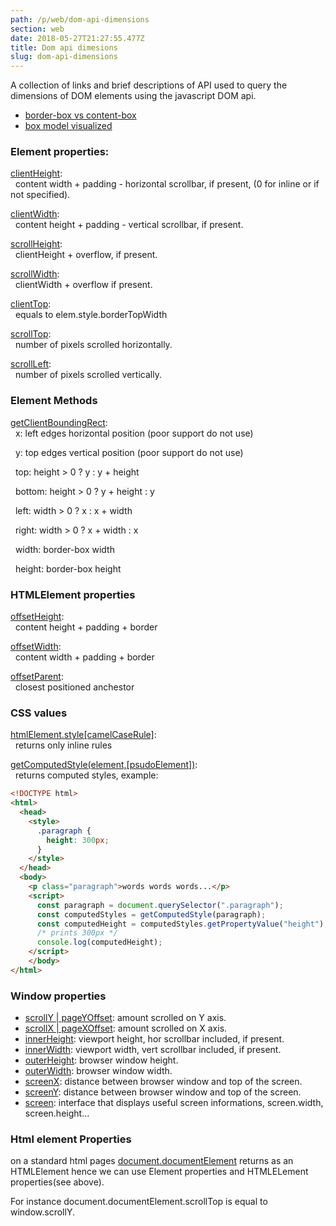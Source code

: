 ```yaml
---
path: /p/web/dom-api-dimensions
section: web
date: 2018-05-27T21:27:55.477Z
title: Dom api dimesions
slug: dom-api-dimensions
---
```


A collection of links and brief descriptions of API used to query the dimensions
of DOM elements using the javascript DOM api.

* [border-box vs content-box](https://codepen.io/fabervitale/pen/MGQpja)
* [box model visualized](http://jsfiddle.net/y8Y32/25/)

### Element properties:

[clientHeight](https://developer.mozilla.org/en-US/docs/Web/API/Element/clientHeight):<br>
&nbsp;&nbsp;content width + padding - horizontal scrollbar, if present, (0 for inline or if not specified).

[clientWidth](https://developer.mozilla.org/en-US/docs/Web/API/Element/clientWidth):<br>
&nbsp;&nbsp;content height + padding - vertical scrollbar, if present.

[scrollHeight](https://developer.mozilla.org/en-US/docs/Web/API/Element/scrollHeight):<br> 
&nbsp;&nbsp;clientHeight + overflow, if present.

[scrollWidth](https://developer.mozilla.org/en-US/docs/Web/API/Element/scrollWidth):<br> 
&nbsp;&nbsp;clientWidth + overflow if present.

[clientTop](https://developer.mozilla.org/en-US/docs/Web/API/Element/clientTop):<br>
&nbsp;&nbsp;equals to elem.style.borderTopWidth

[scrollTop](https://developer.mozilla.org/en-US/docs/Web/API/Element/scrollTop):<br>
&nbsp;&nbsp;number of pixels scrolled horizontally.

[scrollLeft](https://developer.mozilla.org/en-US/docs/Web/API/Element/scrollLeft):<br>
&nbsp;&nbsp;number of pixels scrolled vertically.

### Element Methods

[getClientBoundingRect](https://developer.mozilla.org/en-US/docs/Web/API/Element/getBoundingClientRect):<br>
&nbsp;&nbsp;x: left edges horizontal position (poor support do not use)

&nbsp;&nbsp;y: top edges vertical position (poor support do not use)

&nbsp;&nbsp;top: height > 0 ? y : y + height

&nbsp;&nbsp;bottom: height > 0 ? y + height : y

&nbsp;&nbsp;left: width > 0 ? x : x + width

&nbsp;&nbsp;right: width > 0 ? x + width : x

&nbsp;&nbsp;width: border-box width

&nbsp;&nbsp;height: border-box height

### HTMLElement properties
[offsetHeight](https://developer.mozilla.org/en-US/docs/Web/API/HTMLElement/offsetHeight):<br>
&nbsp;&nbsp;content height + padding + border

[offsetWidth](https://developer.mozilla.org/en-US/docs/Web/API/HTMLElement/offsetWidth):<br>
&nbsp;&nbsp;content width + padding + border

[offsetParent](https://developer.mozilla.org/en-US/docs/Web/API/HTMLElement/offsetParent):<br>
&nbsp;&nbsp;closest positioned anchestor

### CSS values
[htmlElement.style[camelCaseRule]](https://developer.mozilla.org/en-US/docs/Web/API/HTMLElement/style):<br>
&nbsp;&nbsp;returns only inline rules

[getComputedStyle(element,[psudoElement])](https://developer.mozilla.org/en-US/docs/Web/API/Window/getComputedStyle):<br>
&nbsp;&nbsp;returns computed styles, example:

  ```html
  <!DOCTYPE html>
  <html>
    <head>
      <style>
        .paragraph {
          height: 300px;
        }
      </style>
    </head>
    <body>
      <p class="paragraph">words words words...</p>  
      <script> 
        const paragraph = document.querySelector(".paragraph"); 
        const computedStyles = getComputedStyle(paragraph);
        const computedHeight = computedStyles.getPropertyValue("height");
        /* prints 300px */
        console.log(computedHeight);
      </script>
      </body>
  </html>
  ```

### Window properties
  * [scrollY | pageYOffset](https://developer.mozilla.org/en-US/docs/Web/API/Window/scrollY): amount scrolled on Y axis.
  * [scrollX | pageXOffset](https://developer.mozilla.org/en-US/docs/Web/API/Window/scrollX): amount scrolled on X axis.
  * [innerHeight](https://developer.mozilla.org/en-US/docs/Web/API/Window/innerHeight): viewport height, hor scrollbar included, if present.
  * [innerWidth](https://developer.mozilla.org/en-US/docs/Web/API/Window/innerWidth): viewport width, vert scrollbar included, if present.
  * [outerHeight](https://developer.mozilla.org/en-US/docs/Web/API/Window/outerHeight): browser window height.
  * [outerWidth](https://developer.mozilla.org/en-US/docs/Web/API/Window/outerWidth): browser window width.
  * [screenX](https://developer.mozilla.org/en-US/docs/Web/API/Window/screenX): distance between browser window and top of the screen.
  * [screenY](https://developer.mozilla.org/en-US/docs/Web/API/Window/screenY): distance between browser window and top of the screen.
  * [screen](https://developer.mozilla.org/en-US/docs/Web/API/Screen): interface that displays useful screen informations, screen.width, screen.height...

### Html element Properties
 on a standard html pages [document.documentElement](https://developer.mozilla.org/en-US/docs/Web/API/Document/documentElement) returns  <html> as an HTMLElement hence we can use 
 Element properties and HTMLELement properties(see above).
 
 For instance document.documentElement.scrollTop is equal to window.scrollY.
